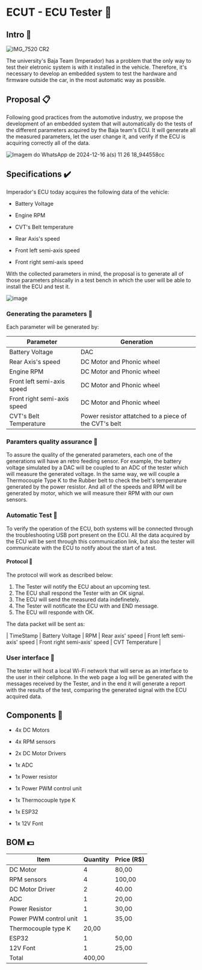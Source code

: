 # ECUT - ECU Tester 🚙

## Intro 🚜

![IMG_7520 CR2](https://github.com/user-attachments/assets/2d824bc4-d97e-435c-848b-64f49afb0f8a)

The university's Baja Team (Imperador) has a problem that the only way to test their eletronic system is with it installed in the vehicle. Therefore, it's necessary to develop an embedded system to test the hardware and firmware outside the car, in the most automatic way as possible.

## Proposal 📋

Following good practices from the automotive industry, we propose the development of an embedded system that will automatically do the tests of the different parameters acquired by the Baja team's ECU. It will generate all the measured parameters, let the user change it, and verify if the ECU is acquiring correctly all of the data.

![Imagem do WhatsApp de 2024-12-16 à(s) 11 26 18_944558cc](https://github.com/user-attachments/assets/0d2b4248-a0a9-4b65-997d-7421484309c5)

## Specifications ✔️

Imperador's ECU today acquires the following data of the vehicle:

- Battery Voltage

- Engine RPM

- CVT's Belt temperature

- Rear Axis's speed

- Front left semi-axis speed

- Front right semi-axis speed

With the collected parameters in mind, the proposal is to generate all of those parameters phiscally in a test bench in which the user will be able to install the ECU and test it.

![image](https://github.com/user-attachments/assets/84b8cfb3-95b7-4be6-99e5-4f0ed08d17df)


### Generating the parameters 📶

Each parameter will be generated by:

| Parameter | Generation |
| --- | --- |
| Battery Voltage | DAC |
| Rear Axis's speed | DC Motor and Phonic wheel |
| Engine RPM | DC Motor and Phonic wheel |
| Front left semi-axis speed | DC Motor and Phonic wheel |
| Front right semi-axis speed | DC Motor and Phonic wheel |
| CVT's Belt Temperature | Power resistor attatched to a piece of the CVT's belt|

### Paramters quality assurance 💯 

To assure the quality of the generated parameters, each one of the generations will have an retro feeding sensor. For example, the battery voltage simulated by a DAC will be coupled to an ADC of the tester which will measure the generated voltage. In the same way, we will couple a Thermocouple Type K to the Rubber belt to check the belt's temperature generated by the power resistor. And all of the speeds and RPM will be generated by motor, which we will measure their RPM with our own sensors.

### Automatic Test 📝

To verify the operation of the ECU, both systems will be connected through the troubleshooting USB port present on the ECU. All the data acquired by the ECU will be sent through this communication link, but also the tester will communicate with the ECU to notify about the start of a test.

#### Protocol 💬

The protocol will work as described below:

1. The Tester will notify the ECU about an upcoming test.
2. The ECU shall respond the Tester with an OK signal.
3. The ECU will send the measured data indefinetely.
4. The Tester will notificate the ECU with and END message.
5. The ECU will responde with OK.

The data packet will be sent as:

| TimeStamp | Battery Voltage | RPM | Rear axis' speed | Front left semi-axis' speed | Front right semi-axis' speed | CVT Temperature |

### User interface 📱

The tester will host a local Wi-Fi network that will serve as an interface to the user in their cellphone. In the web page a log will be generated with the messages received by the Tester, and in the end it will generate a report with the results of the test, comparing the generated signal with the ECU acquired data.

## Components 🔌

- 4x DC Motors

- 4x RPM sensors

- 2x DC Motor Drivers

- 1x ADC

- 1x Power resistor

- 1x Power PWM control unit

- 1x Thermocouple type K

- 1x ESP32

- 1x 12V Font

## BOM 💵

| Item | Quantity | Price (R$) |
| --- | --- | --- |
| DC Motor | 4 | 80,00 |
| RPM sensors | 4 | 100,00 |
| DC Motor Driver | 2 | 40.00 |
| ADC | 1 | 20,00 | 
| Power Resistor | 1 | 30,00 |
| Power PWM control unit | 1 | 35,00 |
| Thermocouple type K | 20,00 |
| ESP32 | 1 | 50,00 |
| 12V Font | 1 | 25,00 |
| Total | 400,00 |

